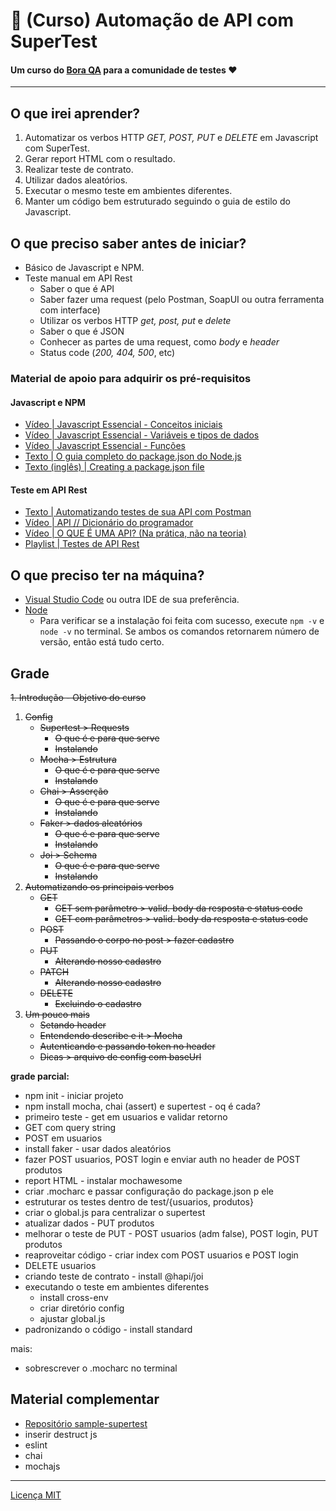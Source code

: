 # 📖 (Curso) Automação de API com SuperTest

#### Um curso do [Bora QA](http://boraqa.org) para a comunidade de testes ❤️
___

## O que irei aprender?

1. Automatizar os verbos HTTP _GET, POST, PUT_ e _DELETE_ em Javascript com SuperTest.
1. Gerar report HTML com o resultado.
1. Realizar teste de contrato.
1. Utilizar dados aleatórios.
1. Executar o mesmo teste em ambientes diferentes.
1. Manter um código bem estruturado seguindo o guia de estilo do Javascript.

## O que preciso saber antes de iniciar?

- Básico de Javascript e NPM.
- Teste manual em API Rest
  - Saber o que é API
  - Saber fazer uma request (pelo Postman, SoapUI ou outra ferramenta com interface)
  - Utilizar os verbos HTTP _get, post, put_ e _delete_
  - Saber o que é JSON
  - Conhecer as partes de uma request, como _body_ e _header_
  - Status code (_200, 404, 500_, etc)

### Material de apoio para adquirir os pré-requisitos

#### Javascript e NPM
- [Vídeo | Javascript Essencial - Conceitos iniciais](https://youtu.be/ipHuSfOYhwA?list=PLInBAd9OZCzxl38aAYdyoMHVg0xCgxrRx)
- [Vídeo | Javascript Essencial - Variáveis e tipos de dados](https://youtu.be/ZW02MWzZXPE?list=PLInBAd9OZCzxl38aAYdyoMHVg0xCgxrRx)
- [Vídeo | Javascript Essencial - Funções](https://youtu.be/TWmlIbvTjRo?list=PLInBAd9OZCzxl38aAYdyoMHVg0xCgxrRx)
- [Texto | O guia completo do package.json do Node.js](https://www.luiztools.com.br/post/o-guia-completo-do-package-json-do-node-js/)
- [Texto (inglês) | Creating a package.json file](https://docs.npmjs.com/creating-a-package-json-file)

#### Teste em API Rest
- [Texto | Automatizando testes de sua API com Postman](https://medium.com/assertqualityassurance/automatizando-sua-api-com-postman-64a72185e1e6)
- [Vídeo | API // Dicionário do programador](https://www.youtube.com/watch?v=vGuqKIRWosk)
- [Vídeo | O QUE É UMA API? (Na prática, não na teoria)](https://www.youtube.com/watch?v=3LHSyha0xN0)
- [Playlist | Testes de API Rest](https://www.youtube.com/watch?v=VA7uEDtMdBM&list=PLf8x7B3nFTl1hYsgnXaZnXa4V5DHDd4fa)

## O que preciso ter na máquina?

- [Visual Studio Code](https://code.visualstudio.com/) ou outra IDE de sua preferência.
- [Node](https://nodejs.org/en/download/)
  - Para verificar se a instalação foi feita com sucesso, execute `npm -v` e `node -v` no terminal. Se ambos os comandos retornarem número de versão, então está tudo certo.

## Grade

<strike>1. Introdução
    - Objetivo do curso
1. Config
    - Supertest > Requests
        - O que é e para que serve
        - Instalando
    - Mocha > Estrutura
        - O que é e para que serve
        - Instalando
    - Chai > Asserção
        - O que é e para que serve
        - Instalando
    - Faker > dados aleatórios
        - O que é e para que serve
        - Instalando
    - Joi > Schema
        - O que é e para que serve
        - Instalando
1. Automatizando os principais verbos
    - GET
        - GET sem parâmetro > valid. body da resposta e status code
        - GET com parâmetros > valid. body da resposta e status code
    - POST
        - Passando o corpo no post > fazer cadastro
    - PUT
        - Alterando nosso cadastro
    - PATCH
        - Alterando nosso cadastro
    - DELETE
        - Excluindo o cadastro
1. Um pouco mais
    - Setando header
    - Entendendo describe e it > Mocha
    - Autenticando e passando token no header
    - Dicas > arquivo de config com baseUrl</strike>

**grade parcial:**

- npm init - iniciar projeto
- npm install mocha, chai (assert) e supertest - oq é cada?
- primeiro teste - get em usuarios e validar retorno
- GET com query string
- POST em usuarios
- install faker - usar dados aleatórios
- fazer POST usuarios, POST login e enviar auth no header de POST produtos
- report HTML - instalar mochawesome
- criar .mocharc e passar configuração do package.json p ele
- estruturar os testes dentro de test/{usuarios, produtos}
- criar o global.js para centralizar o supertest
- atualizar dados - PUT produtos
- melhorar o teste de PUT - POST usuarios (adm false), POST login, PUT produtos
- reaproveitar código - criar index com POST usuarios e POST login
- DELETE usuarios
- criando teste de contrato - install @hapi/joi
- executando o teste em ambientes diferentes
    - install cross-env 
    - criar diretório config
    - ajustar global.js
- padronizando o código - install standard

mais:
- sobrescrever o .mocharc no terminal

## Material complementar

- [Repositório sample-supertest](https://github.com/PauloGoncalvesBH/sample-supertest)
- inserir destruct js
- eslint
- chai
- mochajs

---

[Licença MIT](https://github.com/Bora-QA/Sobre/blob/master/LICENSE)
